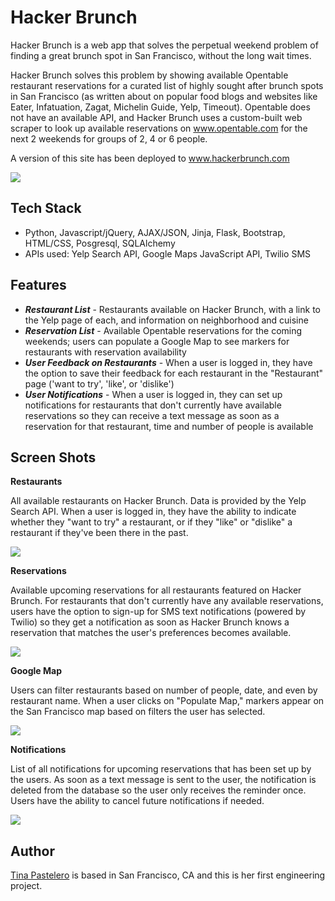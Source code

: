 # Hacker Brunch
Hacker Brunch is a web app that solves the perpetual weekend problem of finding a great brunch spot in San Francisco, without the long wait times. 

Hacker Brunch solves this problem by showing available Opentable restaurant reservations for a curated list of highly sought after brunch spots in San Francisco (as written about on popular food blogs and websites like Eater, Infatuation, Zagat, Michelin Guide, Yelp, Timeout). Opentable does not have an available API, and Hacker Brunch uses a custom-built web scraper to look up available reservations on www.opentable.com for the next 2 weekends for groups of 2, 4 or 6 people.

A version of this site has been deployed to www.hackerbrunch.com

<img src='https://github.com/tinapastelero/hacker-table/blob/master/static/homepage.png'>

Tech Stack
------
* Python, Javascript/jQuery, AJAX/JSON, Jinja, Flask, Bootstrap, HTML/CSS, Posgresql, SQLAlchemy
* APIs used: Yelp Search API, Google Maps JavaScript API, Twilio SMS

Features
------
* **_Restaurant List_** - Restaurants available on Hacker Brunch, with a link to the Yelp page of each, and information on neighborhood and cuisine
* **_Reservation List_** - Available Opentable reservations for the coming weekends; users can populate a Google Map to see markers for restaurants with reservation availability
* **_User Feedback on Restaurants_** - When a user is logged in, they have the option to save their feedback for each restaurant in the "Restaurant" page ('want to try', 'like', or 'dislike')
* **_User Notifications_** - When a user is logged in, they can set up notifications for restaurants that don't currently have available reservations so they can receive a text message as soon as a reservation for that restaurant, time and number of people is available

Screen Shots
------
**Restaurants**

All available restaurants on Hacker Brunch. Data is provided by the Yelp Search API. When a user is logged in, they have the ability to indicate whether they "want to try" a restaurant, or if they "like" or "dislike" a restaurant if they've been there in the past.

<img src='https://github.com/tinapastelero/hacker-table/blob/master/static/restaurants.png'>

**Reservations**

Available upcoming reservations for all restaurants featured on Hacker Brunch. For restaurants that don't currently have any available reservations, users have the option to sign-up for SMS text notifications (powered by Twilio) so they get a notification as soon as Hacker Brunch knows a reservation that matches the user's preferences becomes available.

<img src='https://github.com/tinapastelero/hacker-table/blob/master/static/reservations.png'>

**Google Map**

Users can filter restaurants based on number of people, date, and even by restaurant name. When a user clicks on "Populate Map," markers appear on the San Francisco map based on filters the user has selected.

<img src='https://github.com/tinapastelero/hacker-table/blob/master/static/googlemap.png'>

**Notifications**

List of all notifications for upcoming reservations that has been set up by the users. As soon as a text message is sent to the user, the notification is deleted from the database so the user only receives the reminder once. Users have the ability to cancel future notifications if needed.

<img src='https://github.com/tinapastelero/hacker-table/blob/master/static/notification.png'>

Author
------
<a href="https://www.linkedin.com/in/tinapastelero" target="_blank">Tina Pastelero</a> is based in San Francisco, CA and this is her first engineering project.
